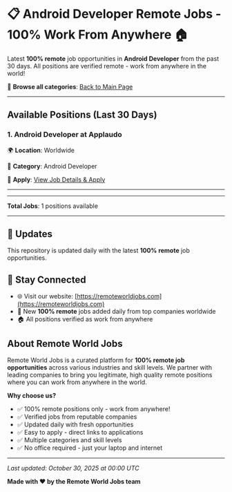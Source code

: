 # 📋 Android Developer Remote Jobs - 100% Work From Anywhere 🏠

Latest **100% remote** job opportunities in **Android Developer** from the past 30 days. All positions are verified remote - work from anywhere in the world!

🔗 **Browse all categories**: [Back to Main Page](README.md)

---

## Available Positions (Last 30 Days)

### 1. Android Developer at Applaudo

🌍 **Location**: Worldwide

📍 **Category**: Android Developer

🔗 **Apply**: [View Job Details & Apply](https://remoteworldjobs.com/android-developer-applaudo)

---


---

**Total Jobs**: 1 positions available

---

## 🔄 Updates

This repository is updated daily with the latest **100% remote** job opportunities.

## 📧 Stay Connected

- 🌐 Visit our website: [https://remoteworldjobs.com](https://remoteworldjobs.com)
- 💼 New **100% remote** jobs added daily from top companies worldwide
- 🏠 All positions verified as work from anywhere

## About Remote World Jobs

Remote World Jobs is a curated platform for **100% remote job opportunities** across various industries and skill levels. We partner with leading companies to bring you legitimate, high quality remote positions where you can work from anywhere in the world.

**Why choose us?**
- ✅ 100% remote positions only - work from anywhere!
- ✅ Verified jobs from reputable companies
- ✅ Updated daily with fresh opportunities
- ✅ Easy to apply - direct links to applications
- ✅ Multiple categories and skill levels
- ✅ No office required - just your laptop and internet

---

_Last updated: October 30, 2025 at 00:00 UTC_

**Made with ❤️ by the Remote World Jobs team**
